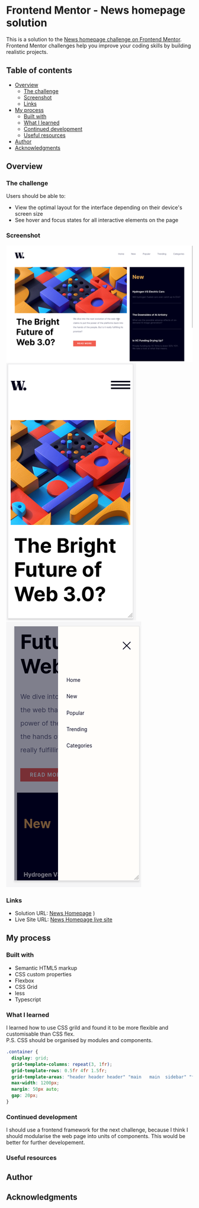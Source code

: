 # Frontend Mentor - News homepage solution

This is a solution to the [News homepage challenge on Frontend Mentor](https://www.frontendmentor.io/challenges/news-homepage-H6SWTa1MFl). Frontend Mentor challenges help you improve your coding skills by building realistic projects. 

## Table of contents

- [Overview](#overview)
  - [The challenge](#the-challenge)
  - [Screenshot](#screenshot)
  - [Links](#links)
- [My process](#my-process)
  - [Built with](#built-with)
  - [What I learned](#what-i-learned)
  - [Continued development](#continued-development)
  - [Useful resources](#useful-resources)
- [Author](#author)
- [Acknowledgments](#acknowledgments)


## Overview

### The challenge

Users should be able to:

- View the optimal layout for the interface depending on their device's screen size
- See hover and focus states for all interactive elements on the page

### Screenshot

![product-desktop](./design/product-desktop.png)
![product-mobile](./design/product-mobile.png)
![product-mobile-menu](./design/product-mobile-menu.png)


### Links

- Solution URL: [News Homepage](https://github.com/garyeung/frontendmentor_news-homepage)
)
- Live Site URL: [News Homepage live site](https://garyeung.github.io/frontendmentor_news-homepage)

## My process

### Built with

- Semantic HTML5 markup
- CSS custom properties
- Flexbox
- CSS Grid
- less
- Typescript

### What I learned

I learned how to use CSS grild and found it to be  more flexible and customisable than CSS flex.  
P.S. CSS should be organised by modules and components.
```css
.container {
  display: grid;
  grid-template-columns: repeat(3, 1fr);
  grid-template-rows: 0.5fr 4fr 1.5fr;
  grid-template-areas: "header header header" "main   main  sidebar" "footer footer footer";
  max-width: 1200px;
  margin: 50px auto;
  gap: 20px;
}
```

### Continued development
I should use a frontend framework for the next challenge, because I think I should modularise the web page into units of components. This would be better for further developement.

### Useful resources

## Author


## Acknowledgments
